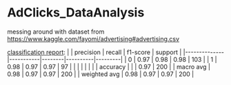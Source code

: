 # AdClicks_DataAnalysis
messing around with dataset from https://www.kaggle.com/fayomi/advertising#advertising.csv

[classification report](https://scikit-learn.org/stable/modules/generated/sklearn.metrics.classification_report.html):
|              | precision | recall | f1-score | support |
|--------------|-----------|--------|----------|---------|
| 0            | 0.97      | 0.98   | 0.98     | 103     |
| 1            | 0.98      | 0.97   | 0.97     | 97      |
|              |           |        |          |         |
| accuracy     |           |        | 0.97     | 200     |
| macro avg    | 0.98      | 0.97   | 0.97     | 200     |
| weighted avg | 0.98      | 0.97   | 0.97     | 200     |
